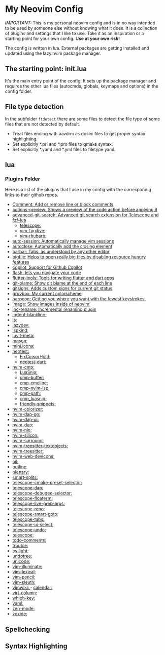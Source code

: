 # My Neovim Config

*IMPORTANT:* This is my personal neovim config and is in no way intended to be
used by someone else without knowing what it does. 
It is a collection of plugins and settings that I like to use. Take it as an
inspiration or a starting point for your own config.
**Use at your own risk!**

The config is written in lua. External packages are getting installed and updated
using the lazy.nvim package manager.

## The starting point: init.lua

It's the main entry point of the config. It sets up the package manager and
requires the other lua files (autocmds, globals, keymaps and options) in the 
config folder.

## File type detection

In the subfolder `ftdetect` there are some files to detect the file type of some
files that are not detected by default.

- Treat files ending with aavdrm as dosini files to get proper syntax highlighting.
- Set explicitly *.pri and *.pro files to qmake syntax.
- Set explicitly *.yaml and *.yml files to filetype yaml.

## lua

### Plugins Folder

Here is a list of the plugins that I use in my config with the correspondig
links to their github repos.

- [Comment: Add or remove line or block comments](https://github.com/numToStr/Comment.nvim/)
- [actions-preview: Shows a preview of the code action before applying it](https://github.com/aznhe21/actions-preview.nvim)
- [advanced-git-search: Advanced git search extension for Telescope and fzf-lua](https://github.com/aaronhallaert/advanced-git-search.nvim)
  - [telescope: ](https://github.com/nvim-telescope/telescope.nvim)
  - [vim-fugitive: ](https://github.com/tpope/vim-fugitive)
  - [vim-rhubarb: ](https://github.com/tpope/vim-rhubarb)
- [auto-session: Automatically manage vim sessions](https://github.com/rmagatti/auto-session)
- [autoclose: Automatically add the closing element](https://github.com/m4xshen/autoclose.nvim)
- [barbar: Tabs, as understood by any other editor](https://github.com/romgrk/barbar.nvim)
- [bigfile: Helps to open really big files by disabling resource hungry features](https://github.com/LunarVim/bigfile.nvim/)
- [copilot: Support for Github Copilot](https://github.com/zbirenbaum/copilot.lua/)
- [flash: lets you navigate your code](https://github.comfolke/flash.nvim/)
- [flutter-tools: Tools for writing flutter and dart apps](https://github.com/akinsho/flutter-tools.nvim/)
- [git-blame: Show git blame at the end of each line](https://github.com/f-person/git-blame.nvim/)
- [gitsigns: Adds custom signs for current git status](https://github.com/lewis6991/gitsigns.nvim)
- [gruvbox: My current colorscheme](https://github.com/ellisonleao/gruvbox.nvim/)
- [harpoon: Getting you where you want with the fewest keystrokes.](https://github.com/ThePrimeagen/harpoon)
- [image: Show images inside of neovim: ](https://github.com3rd/image.nvim/)
- [inc-rename: Incremental renaming plugin](https://github.com/smjonas/inc-rename.nvim/)
- [indent-blankline: ](https://github.com/lukas-reineke/indent-blankline.nvim/)
- [is: ](https://github.com/haya14busa/is.vim/)
- [lazydev: ](https://github.com/folke/lazydev.nvim/)
- [lspkind: ](https://github.com/onsails/lspkind.nvim)
- [luvit-meta: ](https://github.com/Bilal2453/luvit-meta/)
- [mason: ](https://github.com/williamboman/mason.nvim)
- [mini.icons: ](https://github.com/echasnovski/mini.icons)
- [neotest: ](https://github.com/nvim-neotest/neotest)
  - [FixCursorHold: ](https://github.com/antoinemadec/FixCursorHold.nvim)
  - [neotest-dart: ](https://github.com/sidlatau/neotest-dart)
- [nvim-cmp: ](https://github.com/hrsh7th/nvim-cmp/)
  - [LuaSnip: ](https://github.com/L3MON4D3/LuaSnip)
  - [cmp-buffer: ](https://github.com/hrsh7th/cmp-buffer)
  - [cmp-cmdline: ](https://github.com/hrsh7th/cmp-cmdline)
  - [cmp-nvim-lsp: ](https://github.com/hrsh7th/cmp-nvim-lsp)
  - [cmp-path: ](https://github.com/hrsh7th/cmp-path)
  - [cmp_luasnip: ](https://github.com/saadparwaiz1/cmp_luasnip)
  - [friendly-snippets: ](https://github.com/rafamadriz/friendly-snippets)
- [nvim-colorizer: ](https://github.com/NvChad/nvim-colorizer.lua)
- [nvim-dap-go: ](https://github.com/leoluz/nvim-dap-go)
- [nvim-dap-ui: ](https://github.com/rcarriga/nvim-dap-ui)
- [nvim-dap: ](https://github.com/mfussenegger/nvim-dap)
- [nvim-nio: ](https://github.com/nvim-neotest/nvim-nio)
- [nvim-silicon: ](https://github.com/michaelrommel/nvim-silicon)
- [nvim-surround: ](https://github.com/kylechui/nvim-surround)
- [nvim-treesitter-textobjects: ](https://github.com/nvim-treesitter/nvim-treesitter-textobjects)
- [nvim-treesitter: ](https://github.com/nvim-treesitter/nvim-treesitter)
- [nvim-web-devicons: ](https://github.com/nvim-tree/nvim-web-devicons)
- [oil: ](https://github.com/stevearc/oil.nvim)
- [outline: ](https://github.com/hedyhli/outline.nvim)
- [plenary: ](https://github.com/nvim-lua/plenary.nvim)
- [smart-splits: ](https://github.com/mrjones2014/smart-splits.nvim)
- [telescope-cmake-preset-selector: ](https://github.com/svenbergner/telescope-cmake-preset-selector)
- [telescope-dap: ](https://github.com/nvim-telescope/telescope-dap.nvim)
- [telescope-debugee-selector: ](https://github.com/svenbergner/telescope-debugee-selector)
- [telescope-floaterm: ](https://github.com/dawsers/telescope-floaterm.nvim)
- [telescope-live-grep-args: ](https://github.com/nvim-telescope/telescope-live-grep-args.nvim)
- [telescope-repo: ](https://github.com/cljoly/telescope-repo.nvim)
- [telescope-smart-goto: ](https://github.com/joshmedeski/telescope-smart-goto.nvim)
- [telescope-tabs: ](https://github.com/LukasPietzschmann/telescope-tabs)
- [telescope-ui-select: ](https://github.com/nvim-telescope/telescope-ui-select.nvim)
- [telescope-undo: ](https://github.com/debugloop/telescope-undo.nvim)
- [telescope: ](https://github.com/nvim-telescope/telescope.nvim)
- [todo-comments: ](https://github.com/folke/todo-comments.nvim)
- [trouble: ](https://github.com/folke/trouble.nvim)
- [twilight: ](https://github.com/folke/twilight.nvim)
- [undotree: ](https://github.com/mbbill/undotree)
- [unicode: ](https://github.com/chrisbra/unicode.vim)
- [vim-illuminate: ](https://github.com/RRethy/vim-illuminate)
- [vim-lexical: ](https://github.com/preservim/vim-lexical)
- [vim-pencil: ](https://github.com/preservim/vim-pencil)
- [vim-sleuth: ](https://github.com/tpope/vim-sleuth)
- [vimwiki: ](https://github.com/vimwiki/vimwiki)
        - [calendar: ](https://github.com/mattn/calendar-vim)
- [virt-column: ](https://github.com/lukas-reineke/virt-column.nvim)
- [which-key: ](https://github.com/folke/which-key.nvim)
- [yaml: ](https://github.com/cuducos/yaml.nvim)
- [zen-mode: ](https://github.com/folke/zen-mode.nvim)
- [zoxide: ](https://github.com/nanotee/zoxide.vim)
 
## Spellchecking

## Syntax Highlighting

